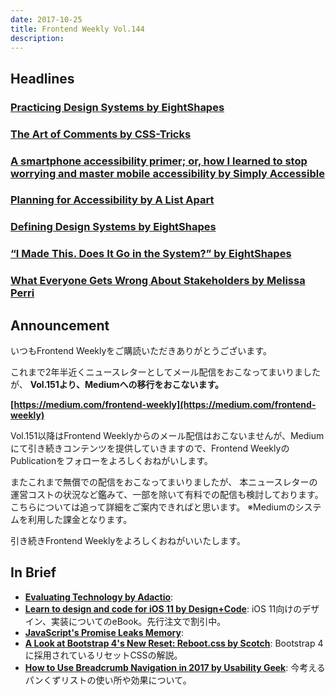 ```yaml
---
date: 2017-10-25
title: Frontend Weekly Vol.144
description: 
---
```


## Headlines

### [Practicing Design Systems by EightShapes](https://medium.com/eightshapes-llc/practicing-design-systems-4029decf9e30)

### [The Art of Comments by CSS-Tricks](https://css-tricks.com/the-art-of-comments/)

### [A smartphone accessibility primer; or, how I learned to stop worrying and master mobile accessibility by Simply Accessible](http://simplyaccessible.com/article/smartphone-a11y-primer-1/)

### [Planning for Accessibility by A List Apart](https://alistapart.com/article/planning-for-accessibility)

### [Defining Design Systems by EightShapes](https://medium.com/eightshapes-llc/defining-design-systems-6dd4b03e0ff6)

### [“I Made This. Does It Go in the System?” by EightShapes](https://medium.com/eightshapes-llc/i-made-this-does-it-go-in-the-system-3b67b9894531)

### [What Everyone Gets Wrong About Stakeholders by Melissa Perri](https://medium.com/@melissaperri/what-everyone-gets-wrong-about-stakeholders-f7404057404b)

## Announcement

いつもFrontend Weeklyをご購読いただきありがとうございます。

これまで2年半近くニュースレターとしてメール配信をおこなってまいりましたが、
**Vol.151より、Mediumへの移行をおこないます。**

**[https://medium.com/frontend-weekly](https://medium.com/frontend-weekly)**

Vol.151以降はFrontend Weeklyからのメール配信はおこないませんが、Mediumにて引き続きコンテンツを提供していきますので、Frontend WeeklyのPublicationをフォローをよろしくおねがいします。

またこれまで無償での配信をおこなってまいりましたが、
本ニュースレターの運営コストの状況など鑑みて、一部を除いて有料での配信も検討しております。
こちらについては追って詳細をご案内できればと思います。
※Mediumのシステムを利用した課金となります。

引き続きFrontend Weeklyをよろしくおねがいいたします。

## In Brief

- [**Evaluating Technology by Adactio**](https://adactio.com/articles/12839): 
- [**Learn to design and code for iOS 11 by Design+Code**](https://designcode.io/): iOS 11向けのデザイン、実装についてのeBook。先行注文で割引中。
- [**JavaScript's Promise Leaks Memory**](https://alexn.org/blog/2017/10/11/javascript-promise-leaks-memory.html): 
- [**A Look at Bootstrap 4's New Reset: Reboot.css by Scotch**](https://scotch.io/tutorials/a-look-at-bootstrap-4s-new-reset-rebootcss): Bootstrap 4に採用されているリセットCSSの解説。
- [**How to Use Breadcrumb Navigation in 2017 by Usability Geek**](https://usabilitygeek.com/how-to-use-breadcrumb-navigation-2017/): 今考えるパンくずリストの使い所や効果について。
